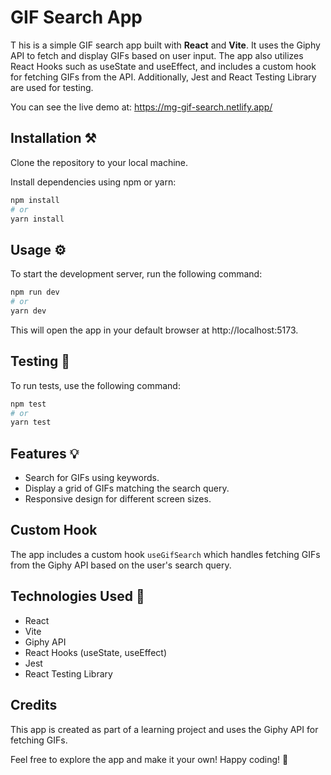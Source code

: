 # GIF Search App
T
his is a simple GIF search app built with **React** and **Vite**. It uses the Giphy API to fetch and display GIFs based on user input. The app also utilizes React Hooks such as useState and useEffect, and includes a custom hook for fetching GIFs from the API. Additionally, Jest and React Testing Library are used for testing.

You can see the live demo at: https://mg-gif-search.netlify.app/

## Installation ⚒️

Clone the repository to your local machine.

Install dependencies using npm or yarn:

```bash
npm install
# or
yarn install
```

## Usage ⚙️
To start the development server, run the following command:

```bash
npm run dev
# or
yarn dev
```

This will open the app in your default browser at http://localhost:5173.

## Testing 🧪
To run tests, use the following command:

```bash
npm test
# or
yarn test
```

## Features 💡

- Search for GIFs using keywords.
- Display a grid of GIFs matching the search query.
- Responsive design for different screen sizes.

## Custom Hook
The app includes a custom hook `useGifSearch` which handles fetching GIFs from the Giphy API based on the user's search query.

## Technologies Used 🧰
- React
- Vite
- Giphy API
- React Hooks (useState, useEffect)
- Jest
- React Testing Library

## Credits
This app is created as part of a learning project and uses the Giphy API for fetching GIFs.

Feel free to explore the app and make it your own! Happy coding! 🚀